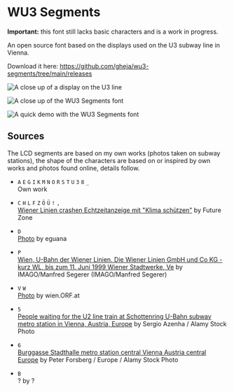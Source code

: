 # WU3 Segments

**Important:** this font still lacks basic characters and is a work in progress.

An open source font based on the displays used on the U3 subway line in Vienna.

Download it here: https://github.com/gheja/wu3-segments/tree/main/releases

![A close up of a display on the U3 line](thumbnail_3.jpg)

![A close up of the WU3 Segments font](thumbnail_2.jpg)

![A quick demo with the WU3 Segments font](thumbnail_1.jpg)


## Sources

The LCD segments are based on my own works (photos taken on subway
stations), the shape of the characters are based on or inspired by own
works and photos found online, details follow.

  - `A` `E` `G` `I` `K` `M` `N` `O` `R` `S` `T` `U` `3` `8` `_` \
  Own work

  - `C` `H` `L` `F` `Z` `Ö` `Ü` `!` `,` \
  [Wiener Linien crashen Echtzeitanzeige mit "Klima schützen"](https://futurezone.at/digital-life/wiener-linien-crashen-echtzeitanzeige-mit-klima-schuetzen/400507669)
  by Future Zone

  - `D` \
  [Photo](https://www.eguana.at/2022/02/wien-ist-anders/)
  by eguana

  - `P` \
  [Wien, U-Bahn der Wiener Linien. Die Wiener Linien GmbH und Co KG - kurz WL, bis zum 11. Juni 1999 Wiener Stadtwerke, Ve](https://www.diepresse.com/6216358/warum-noch-immer-maskenpflicht-in-der-u-bahn)
  by IMAGO/Manfred Segerer (IMAGO/Manfred Segerer)

  - `V` `W` \
  [Photo](https://wien.orf.at/stories/3056016/)
  by wien.ORF.at

  - `5` \
  [People waiting for the U2 line train at Schottenring U-Bahn subway metro station in Vienna, Austria, Europe](https://imhd.sk/transport/gallery-media/584/Stations/81718/Route-U3-Zieglergasse)
  by Sergio Azenha / Alamy Stock Photo

  - `6` \
  [Burggasse Stadthalle metro station central Vienna Austria central Europe](https://www.alamy.com/stock-photo-burggasse-stadthalle-metro-station-central-vienna-austria-central-37481604.html)
  by Peter Forsberg / Europe / Alamy Stock Photo

  - `B` \
  ?
  by ?
